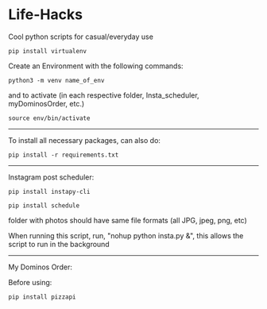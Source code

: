 # Life-Hacks
Cool python scripts for casual/everyday use

``
pip install virtualenv
``

Create an Environment with the following commands:

``
python3 -m venv name_of_env
``

and to activate (in each respective folder, Insta_scheduler, myDominosOrder, etc.)

``
source env/bin/activate
``

_____________________________________________________

To install all necessary packages, can also do:

``
pip install -r requirements.txt
``


-----------------------------------------------------

Instagram post scheduler:

``
pip install instapy-cli
``

``
pip install schedule
``

folder with photos should have same file formats (all JPG, jpeg, png, etc)


When running this script, run, "nohup python insta.py &", this allows the script to run in the background

-----------------------------------------------------

My Dominos Order: 

Before using:

``
pip install pizzapi
``




